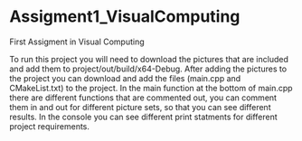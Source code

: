 # Assigment1_VisualComputing
First Assigment in Visual Computing

To run this project you will need to download the pictures that are included and add them to project/out/build/x64-Debug.
After adding the pictures to the project you can download and add the files (main.cpp and CMakeList.txt) to the project.
In the main function at the bottom of main.cpp there are different functions that are commented out, you can comment them in and out for different picture sets, so that you can see different results. In the console you can see different print statments for different project requirements.
